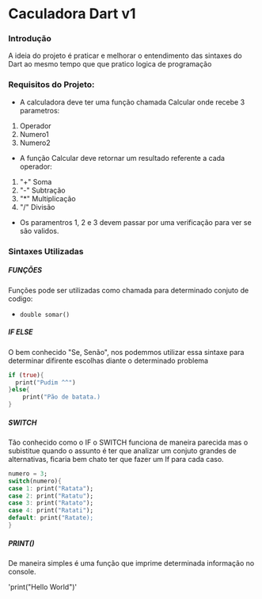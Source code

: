 # Caculadora Dart v1

### Introdução

A ideia do projeto é praticar e melhorar o entendimento das sintaxes do Dart ao mesmo
tempo que que pratico logica de programação


### Requisitos do Projeto:

- A calculadora deve ter uma função chamada Calcular onde recebe 3 parametros: 
1. Operador
2. Numero1
3. Numero2
- A função Calcular deve retornar um resultado referente a cada operador:
1. "+" Soma
2. "-" Subtração
3. "*" Multiplicação
4. "/" Divisão 
- Os paramentros 1, 2 e 3 devem passar por uma verificação para ver se são validos.


### Sintaxes Utilizadas

##### FUNÇÕES

Funções pode ser utilizadas como chamada para determinado conjuto de codigo:

- `double somar()`


##### IF ELSE

O bem conhecido "Se, Senão", nos podemmos utilizar essa sintaxe para determinar difirente escolhas diante o determinado problema

```dart
if (true){
  print("Pudim ^^")
}else{
    print("Pão de batata.)
}
```


##### SWITCH

Tão conhecido como o IF o SWITCH funciona de maneira parecida mas o subistitue quando o assunto é ter que analizar um conjuto grandes de alternativas, ficaria bem chato ter que fazer um If para cada caso.

```dart
numero = 3;
switch(numero){
case 1: print("Ratata");
case 2: print("Ratatu");
case 3: print("Ratato");
case 4: print("Ratati");
default: print("Ratate);
}
```


##### PRINT()
De maneira simples é uma função que imprime determinada informação no console.

'print("Hello World")'

